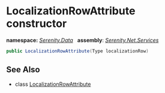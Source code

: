 # LocalizationRowAttribute constructor
**namespace:** *[Serenity.Data](../../README.md#serenity.data-namespace)*   **assembly**: *[Serenity.Net.Services](../../README.md)*

```csharp
public LocalizationRowAttribute(Type localizationRow)
```

## See Also

* class [LocalizationRowAttribute](../LocalizationRowAttribute.md)